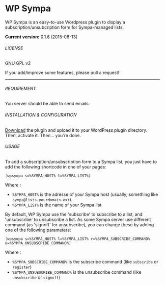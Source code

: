 WP Sympa
========

WP Sympa is an easy-to-use Wordpress plugin to display a subscription/unsubcription form for Sympa-managed lists.

**Current version:** 0.1.6 (2015-08-13)

###### LICENSE

GNU GPL v2

If you add/improve some features, please pull a request!


***

###### REQUIREMENT

You server should be able to send emails.

###### INSTALLATION & CONFIGURATION

 <a href="https://github.com/f-mb/wp-sympa/archive/master.zip">Download</a> the plugin and upload it to your WordPress plugin directory. Then, activate it. Then... you're done.

###### USAGE

To add a subscription/unsubscription form to a Sympa list, you just have to add the following shortcode in one of your pages:

```
[wpsympa s=%SYMPA_HOST% l=%SYMPA_LIST%]
```

Where :
* ```%SYMPA_HOST%``` is the adresse of your Sympa host (usually, something like ```sympa@lists.yourdomain.ext```).
* ```%SYMPA_LIST%``` is the name of your Sympa list.


By default, WP Sympa use the 'subscribe' to subscribe to a list, and 'unsubscribe' to unsubscribe a list. As some Sympa server use different command (as 'signoff' for unsubscribe), you can change these by adding one of the following parameters:

```
[wpsympa s=%SYMPA_HOST% l=%SYMPA_LIST% r=%SYMPA_SUBSCRIBE_COMMAND% u=%SYMPA_UNSUBSCRIBE_COMMAND%]
```

Where :
* ```%SYMPA_SUBSCRIBE_COMMAND%``` is the subscribe command (like ```subscribe``` or ```register```)
* ```%SYMPA_UNSUBSCRIBE_COMMAND%``` is the unsubscribe command (like ```unsubscribe``` or ```signoff```)


